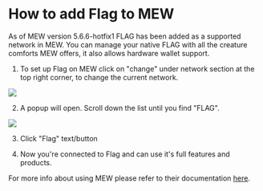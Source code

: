 # How to add Flag to MEW

As of MEW version 5.6.6-hotfix1 FLAG has been added as a supported network in MEW. You can manage your native FLAG with all
the creature comforts MEW offers, it also allows hardware wallet support. 

1. To set up Flag on MEW click on "change" under network section at the top right corner, to change the current 
network.

![](.gitbook/assets/MEW_1.png)

2. A popup will open. Scroll down the list until you find "FLAG".

![](.gitbook/assets/MEW_2.png)

3. Click "Flag" text/button

4. Now you're connected to Flag and can use it's full features and products.

For more info about using MEW please refer to their documentation [here](https://kb.myetherwallet.com/).

